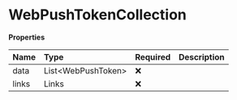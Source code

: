 # WebPushTokenCollection

**Properties**

| Name  | Type                 | Required | Description |
| :---- | :------------------- | :------- | :---------- |
| data  | List\<WebPushToken\> | ❌       |             |
| links | Links                | ❌       |             |
